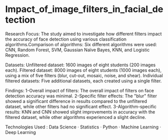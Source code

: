 # Impact_of_image_filters_in_facial_detection

Research Focus:
The study aimed to investigate how different filters impact the accuracy of face detection using various classification algorithms.Comparison of algorithms: Six different algorithms were used: CNN, Random Forest, SVM, Gaussian Naïve Bayes, KNN, and Logistic Regression.

Datasets:
Unfiltered dataset: 1600 images of eight students (200 images each).
Filtered dataset: 8000 images of eight students (1000 images each), using a mix of five filters (blur, cut-out, mosaic, noise, and shear).
Individual filtered datasets: Five additional datasets, each created using a single filter.

Findings:
1-Overall impact of filters: The overall impact of filters on face detection accuracy was minimal.
2-Specific filter effects: The "blur" filter showed a significant difference in results compared to the unfiltered dataset, while other filters had no significant effect.
3-Algorithm-specific results: KNN and CNN showed slight improvements in accuracy with the filtered dataset, while other algorithms experienced a slight decline.

Technologies Used : Data Science · Statistics · Python · Machine Learning · Deep Learning

